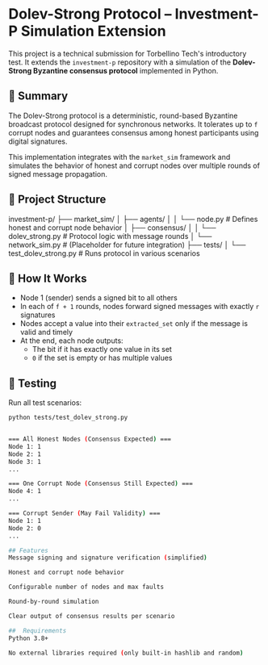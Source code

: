 # Dolev-Strong Protocol – Investment-P Simulation Extension

This project is a technical submission for Torbellino Tech's introductory test. It extends the `investment-p` repository with a simulation of the **Dolev-Strong Byzantine consensus protocol** implemented in Python.

## 📘 Summary

The Dolev-Strong protocol is a deterministic, round-based Byzantine broadcast protocol designed for synchronous networks. It tolerates up to `f` corrupt nodes and guarantees consensus among honest participants using digital signatures.

This implementation integrates with the `market_sim` framework and simulates the behavior of honest and corrupt nodes over multiple rounds of signed message propagation.

## 📁 Project Structure

investment-p/
├── market_sim/
│ ├── agents/
│ │ └── node.py # Defines honest and corrupt node behavior
│ ├── consensus/
│ │ └── dolev_strong.py # Protocol logic with message rounds
│ └── network_sim.py # (Placeholder for future integration)
├── tests/
│ └── test_dolev_strong.py # Runs protocol in various scenarios


## 🚀 How It Works

- Node 1 (sender) sends a signed bit to all others
- In each of `f + 1` rounds, nodes forward signed messages with exactly `r` signatures
- Nodes accept a value into their `extracted_set` only if the message is valid and timely
- At the end, each node outputs:
  - The bit if it has exactly one value in its set
  - `0` if the set is empty or has multiple values

## 🧪 Testing

Run all test scenarios:

```bash
python tests/test_dolev_strong.py


=== All Honest Nodes (Consensus Expected) ===
Node 1: 1
Node 2: 1
Node 3: 1
...

=== One Corrupt Node (Consensus Still Expected) ===
Node 4: 1
...

=== Corrupt Sender (May Fail Validity) ===
Node 1: 1
Node 2: 0
...

## Features
Message signing and signature verification (simplified)

Honest and corrupt node behavior

Configurable number of nodes and max faults

Round-by-round simulation

Clear output of consensus results per scenario

##  Requirements
Python 3.8+

No external libraries required (only built-in hashlib and random)